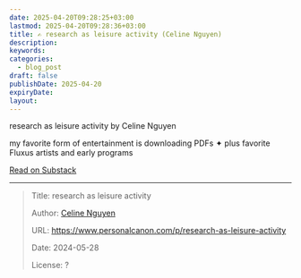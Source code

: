 ```yaml
---
date: 2025-04-20T09:28:25+03:00
lastmod: 2025-04-20T09:28:36+03:00
title: ✍️ research as leisure activity (Celine Nguyen)
description: 
keywords: 
categories:
  - blog_post
draft: false
publishDate: 2025-04-20
expiryDate: 
layout:
---
```

<div class="substack-post-embed"><p lang="en">research as leisure activity by Celine Nguyen</p><p>my favorite form of entertainment is downloading PDFs ✦ plus favorite Fluxus artists and early programs</p><a data-post-link href="https://www.personalcanon.com/p/research-as-leisure-activity">Read on Substack</a></div><script async src="https://substack.com/embedjs/embed.js" charset="utf-8"></script>

---

> Title: research as leisure activity
> 
> Author: [Celine Nguyen](https://substack.com/@celinenguyen)
> 
> URL: https://www.personalcanon.com/p/research-as-leisure-activity
> 
> Date: 2024-05-28
> 
> License: ?